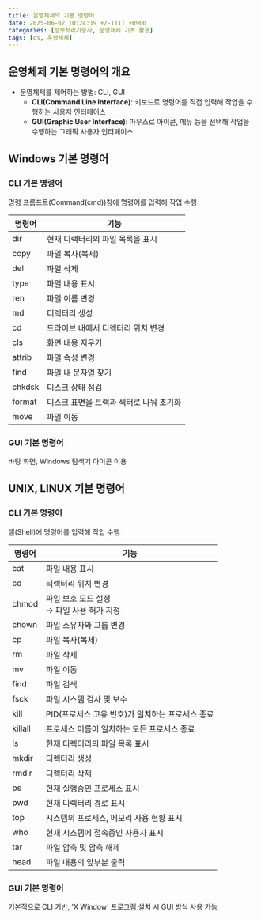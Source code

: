 ```yaml
---
title: 운영체제의 기본 명령어
date: 2025-06-02 10:24:19 +/-TTTT +0900
categories: [정보처리기능사, 운영체제 기초 활용]
tags: [os, 운영체제]
---
```


## 운영체제 기본 명령어의 개요
* 운영체제를 제어하는 방법: CLI, GUI
  * **CLI(Command Line Interface)**: 키보드로 명령어를 직접 입력해 작업을 수행하는 사용자 인터페이스
  * **GUI(Graphic User Interface)**: 마우스로 아이콘, 메뉴 등을 선택해 작업을 수행하는 그래픽 사용자 인터페이스

## Windows 기본 명령어
### CLI 기본 명령어
명령 프롬프트(Command(cmd))창에 명령어를 입력해 작업 수행

|명령어|기능|
|---|---|
|dir|현재 디랙터리의 파일 목록을 표시|
|copy|파일 복사(복제)|
|del|파일 삭제|
|type|파일 내용 표시|
|ren|파일 이름 변경|
|md|디렉터리 생성|
|cd|드라이브 내에서 디렉터리 위치 변경|
|cls|화면 내용 지우기|
|attrib|파일 속성 변경|
|find|파일 내 문자열 찾기|
|chkdsk|디스크 상태 점검|
|format|디스크 표면을 트랙과 섹터로 나눠 초기화|
|move|파일 이동|

### GUI 기본 명령어
바탕 화면, Windows 탐색기 아이콘 이용

## UNIX, LINUX 기본 명령어
### CLI 기본 명령어
셸(Shell)에 명령어를 입력해 작업 수행

|명령어|기능|
|---|---|
|cat|파일 내용 표시|
|cd|티렉터리 위치 변경|
|chmod|파일 보호 모드 설정 <br>→ 파일 사용 허가 지정|
|chown|파일 소유자와 그룹 변경|
|cp|파일 복사(복제)|
|rm|파일 삭제|
|mv|파일 이동|
|find|파일 검색|
|fsck|파일 시스템 검사 및 보수|
|kill|PID(프로세스 고유 번호)가 일치하는 프로세스 종료|
|killall|프로세스 이름이 일치하는 모든 프로세스 종료|
|ls|현재 디렉터리의 파일 목록 표시|
|mkdir|디렉터리 생성|
|rmdir|디렉터리 삭제|
|ps|현재 실행중인 프로세스 표시|
|pwd|현재 디렉터리 경로 표시|
|top|시스템의 프로세스, 메모리 사용 현황 표시|
|who|현재 시스템에 접속중인 사용자 표시|
|tar|파일 압축 및 압축 해제|
|head|파일 내용의 앞부분 출력|

### GUI 기본 명령어
기본적으로 CLI 기반, 'X Window' 프로그램 설치 시 GUI 방식 사용 가능
